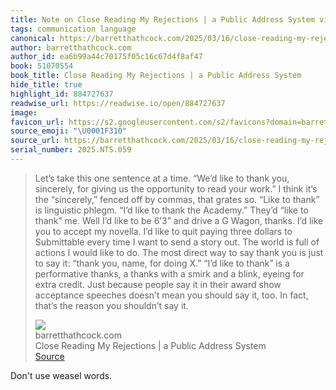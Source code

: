 ```yaml
---
title: Note on Close Reading My Rejections | a Public Address System via barretthathcock.com
tags: communication language
canonical: https://barretthathcock.com/2025/03/16/close-reading-my-rejections/
author: barretthathcock.com
author_id: ea6b99a44c70175f05c16c67d4f8af47
book: 51070554
book_title: Close Reading My Rejections | a Public Address System
hide_title: true
highlight_id: 884727637
readwise_url: https://readwise.io/open/884727637
image:
favicon_url: https://s2.googleusercontent.com/s2/favicons?domain=barretthathcock.com
source_emoji: "\U0001F310"
source_url: https://barretthathcock.com/2025/03/16/close-reading-my-rejections/#:~:text=Let%E2%80%99s%20take%20this,shouldn%E2%80%99t%20say%20it.
serial_number: 2025.NTS.059
---
```

> Let’s take this one sentence at a time. “We’d like to thank you, sincerely, for giving us the opportunity to read your work.” I think it’s the “sincerely,” fenced off by commas, that grates so. “Like to thank” is linguistic phlegm. “I’d like to thank the Academy.” They’d “like to thank” me. Well I’d like to be 6’3” and drive a G Wagon, thanks. I’d like you to accept my novella. I’d like to quit paying three dollars to Submittable every time I want to send a story out. The world is full of actions I would like to do. The most direct way to say thank you is just to say it: “thank you, name, for doing X.” “I’d like to thank” is a performative thanks, a thanks with a smirk and a blink, eyeing for extra credit. Just because people say it in their award show acceptance speeches doesn’t mean you should say it, too. In fact, that’s the reason you shouldn’t say it.
> <div class="quoteback-footer"><div class="quoteback-avatar"><img class="mini-favicon" src="https://s2.googleusercontent.com/s2/favicons?domain=barretthathcock.com"></div><div class="quoteback-metadata"><div class="metadata-inner"><span style="display:none">FROM:</span><div aria-label="barretthathcock.com" class="quoteback-author"> barretthathcock.com</div><div aria-label="Close Reading My Rejections | a Public Address System" class="quoteback-title"> Close Reading My Rejections | a Public Address System</div></div></div><div class="quoteback-backlink"><a target="_blank" aria-label="go to the full text of this quotation" rel="noopener" href="https://barretthathcock.com/2025/03/16/close-reading-my-rejections/#:~:text=Let%E2%80%99s%20take%20this,shouldn%E2%80%99t%20say%20it." class="quoteback-arrow"> Source</a></div></div>

Don't use weasel words.